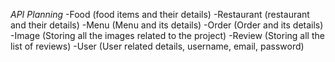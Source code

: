 *API Planning*
-Food (food items and their details)
-Restaurant (restaurant and their details)
-Menu (Menu and its details)
-Order (Order and its details)
-Image (Storing all the images related to the project)
-Review (Storing all the list of reviews)
-User (User related details, username, email, password)
